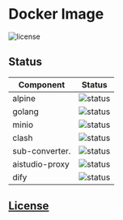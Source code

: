 # Docker Image

![license](https://img.shields.io/github/license/starudream/docker-image?style=for-the-badge)

## Status

| Component      | Status                                                                                                                                                   |
|----------------|----------------------------------------------------------------------------------------------------------------------------------------------------------|
| alpine         | ![status](https://img.shields.io/github/actions/workflow/status/starudream/docker-image/alpine.yml?style=for-the-badge&logo=docker&label=docker)         |
| golang         | ![status](https://img.shields.io/github/actions/workflow/status/starudream/docker-image/golang.yml?style=for-the-badge&logo=docker&label=docker)         |
| minio          | ![status](https://img.shields.io/github/actions/workflow/status/starudream/docker-image/minio.yml?style=for-the-badge&logo=docker&label=docker)          |
| clash          | ![status](https://img.shields.io/github/actions/workflow/status/starudream/docker-image/clash.yml?style=for-the-badge&logo=docker&label=docker)          |
| sub-converter. | ![status](https://img.shields.io/github/actions/workflow/status/starudream/docker-image/sub-converter.yml?style=for-the-badge&logo=docker&label=docker)  |
| aistudio-proxy | ![status](https://img.shields.io/github/actions/workflow/status/starudream/docker-image/aistudio-proxy.yml?style=for-the-badge&logo=docker&label=docker) |
| dify           | ![status](https://img.shields.io/github/actions/workflow/status/starudream/docker-image/dify.yml?style=for-the-badge&logo=docker&label=docker)           |

## [License](./LICENSE)
